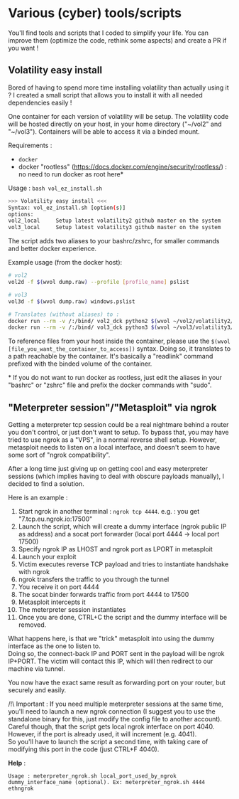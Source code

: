 # Various (cyber) tools/scripts

You'll find tools and scripts that I coded to simplify your life. You can improve them (optimize the code, rethink some aspects) and create a PR if you want !

## Volatility easy install

Bored of having to spend more time installing volatility than actually using it ? I created a small script that allows you to install it with all needed dependencies easily !

One container for each version of volatility will be setup. The volatility code will be hosted directly on your host, in your home directory ("\~/vol2" and "\~/vol3"). Containers will be able to access it via a binded mount.


Requirements :

- `docker` 
- docker "rootless" (https://docs.docker.com/engine/security/rootless/) : no need to run docker as root here*

Usage : `bash vol_ez_install.sh`

```sh
>>> Volatility easy install <<<
Syntax: vol_ez_install.sh [option(s)]
options:
vol2_local     Setup latest volatility2 github master on the system
vol3_local     Setup latest volatility3 github master on the system
```

The script adds two aliases to your bashrc/zshrc, for smaller commands and better docker experience.


Example usage (from the docker host):

```sh
# vol2
vol2d -f $(wvol dump.raw) --profile [profile_name] pslist

# vol3
vol3d -f $(wvol dump.raw) windows.pslist

# Translates (without aliases) to :
docker run --rm -v /:/bind/ vol2_dck python2 $(wvol ~/vol2/volatility2/vol.py) -f /bind/home/user/dump.raw --profile [profile_name] pslist
docker run --rm -v /:/bind/ vol3_dck python3 $(wvol ~/vol3/volatility3/vol.py) -f /bind/home/user/dump.raw  windows.pslist
```

To reference files from your host inside the container, please use the `$(wvol [file_you_want_the_container_to_access])` syntax. Doing so, it translates to a path reachable by the container. It's basically a "readlink" command prefixed with the binded volume of the container.



\* If you do not want to run docker as rootless, just edit the aliases in your "bashrc" or "zshrc" file and prefix the docker commands with "sudo".


## "Meterpreter session"/"Metasploit" via ngrok

Getting a meterpreter tcp session could be a real nightmare behind a router you don't control, or just don't want to setup. 
To bypass that, you may have tried to use ngrok as a "VPS", in a normal reverse shell setup. However, metasploit needs to listen on a local interface, and doesn't seem to have some sort of "ngrok compatibility".

After a long time just giving up on getting cool and easy meterpreter sessions (which implies having to deal with obscure payloads manually), I decided to find a solution.

Here is an example :

1. Start ngrok in another terminal : `ngrok tcp 4444`. e.g. : you get "7.tcp.eu.ngrok.io:17500"
2. Launch the script, which will create a dummy interface (ngrok public IP as address) and a socat port forwarder (local port 4444 -> local port 17500)
3. Specify ngrok IP as LHOST and ngrok port as LPORT in metasploit
4. Launch your exploit
5. Victim executes reverse TCP payload and tries to instantiate handshake with ngrok
6. ngrok transfers the traffic to you through the tunnel
7. You receive it on port 4444
8. The socat binder forwards traffic from port 4444 to 17500
9. Metasploit intercepts it 
10. The meterpreter session instantiates
11. Once you are done, CTRL+C the script and the dummy interface will be removed.
    
What happens here, is that we "trick" metasploit into using the dummy interface as the one to listen to.  
Doing so, the connect-back IP and PORT sent in the payload will be ngrok IP+PORT. The victim will contact this IP, which will then redirect to our machine via tunnel. 

You now have the exact same result as forwarding port on your router, but securely and easily.

/!\ Important : If you need multiple meterpreter sessions at the same time, you'll need to launch a new ngrok connection (I suggest you to use the standalone binary for this, just modify the config file to another account). Careful though, that the script gets local ngrok interface on port 4040. However, if the port is already used, it will increment (e.g. 4041).  
So you'll have to launch the script a second time, with taking care of modifying this port in the code (just CTRL+F 4040).

**Help** :

`Usage : meterpreter_ngrok.sh local_port_used_by_ngrok dummy_interface_name (optional). Ex: meterpreter_ngrok.sh 4444 ethngrok`

